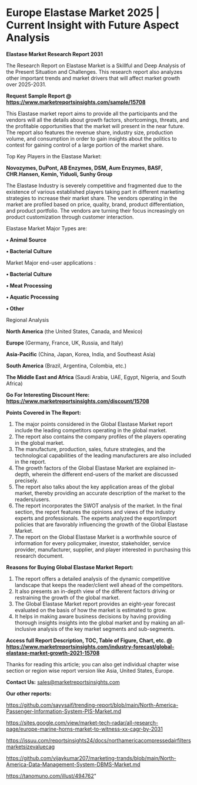 # Europe Elastase Market 2025 | Current Insight with Future Aspect Analysis

<strong>Elastase Market Research Report 2031</strong>

The Research Report on Elastase Market is a Skillful and Deep Analysis of the Present Situation and Challenges. This research report also analyzes other important trends and market drivers that will affect market growth over 2025-2031.

<strong>Request Sample Report @ <a href=https://www.marketreportsinsights.com/sample/15708>https://www.marketreportsinsights.com/sample/15708</a></strong>

This Elastase market report aims to provide all the participants and the vendors will all the details about growth factors, shortcomings, threats, and the profitable opportunities that the market will present in the near future. The report also features the revenue share, industry size, production volume, and consumption in order to gain insights about the politics to contest for gaining control of a large portion of the market share.

Top Key Players in the Elastase Market:

<strong>Novozymes, DuPont, AB Enzymes, DSM, Aum Enzymes, BASF, CHR.Hansen, Kemin, Yiduoli, Sunhy Group</strong>

The Elastase Industry is severely competitive and fragmented due to the existence of various established players taking part in different marketing strategies to increase their market share. The vendors operating in the market are profiled based on price, quality, brand, product differentiation, and product portfolio. The vendors are turning their focus increasingly on product customization through customer interaction.

Elastase Market Major Types are:

<strong>• Animal Source

• Bacterial Culture</strong>

Market Major end-user applications :

<strong>• Bacterial Culture

• Meat Processing

• Aquatic Processing

• Other</strong>

Regional Analysis

</u><strong><b>North America</b></strong> (the United States, Canada, and Mexico)

<strong><b>Europe </b></strong>(Germany, France, UK, Russia, and Italy)

<strong><b>Asia-Pacific</b></strong> (China, Japan, Korea, India, and Southeast Asia)

<strong><b>South America</b></strong> (Brazil, Argentina, Colombia, etc.)

<strong><b>The Middle East and Africa</b></strong> (Saudi Arabia, UAE, Egypt, Nigeria, and South Africa)

<strong>Go For Interesting Discount Here: <a href=https://www.marketreportsinsights.com/discount/15708>https://www.marketreportsinsights.com/discount/15708</a></strong>

<strong>Points Covered in The Report:</strong>
<ol>
  <li>The major points considered in the Global Elastase Market report include the leading competitors operating in the global market.</li>
  <li>The report also contains the company profiles of the players operating in the global market.</li>
  <li>The manufacture, production, sales, future strategies, and the technological capabilities of the leading manufacturers are also included in the report.</li>
  <li>The growth factors of the Global Elastase Market are explained in-depth, wherein the different end-users of the market are discussed precisely.</li>
  <li>The report also talks about the key application areas of the global market, thereby providing an accurate description of the market to the readers/users.</li>
  <li>The report incorporates the SWOT analysis of the market. In the final section, the report features the opinions and views of the industry experts and professionals. The experts analyzed the export/import policies that are favorably influencing the growth of the Global Elastase Market.</li>
  <li>The report on the Global Elastase Market is a worthwhile source of information for every policymaker, investor, stakeholder, service provider, manufacturer, supplier, and player interested in purchasing this research document.</li>
</ol>
<strong>Reasons for Buying Global Elastase Market Report:</strong>

<ol>
  <li>The report offers a detailed analysis of the dynamic competitive landscape that keeps the reader/client well ahead of the competitors.</li>
  <li>It also presents an in-depth view of the different factors driving or restraining the growth of the global market.</li>
  <li>The Global Elastase Market report provides an eight-year forecast evaluated on the basis of how the market is estimated to grow.</li>
  <li>It helps in making aware business decisions by having providing thorough insights insights into the global market and by making an all-inclusive analysis of the key market segments and sub-segments.</li>
</ol>
<strong>Access full Report Description, TOC, Table of Figure, Chart, etc. @ <a href=https://www.marketreportsinsights.com/industry-forecast/global-elastase-market-growth-2021-15708>https://www.marketreportsinsights.com/industry-forecast/global-elastase-market-growth-2021-15708</a></strong>


Thanks for reading this article; you can also get individual chapter wise section or region wise report version like Asia, United States, Europe.

<strong>Contact Us:</strong>
sales@marketreportsinsights.com

<strong>Our other reports:</strong>

<a href=https://github.com/sayysaif/trending-report/blob/main/North-America-Passenger-Information-System-PIS-Market.md>https://github.com/sayysaif/trending-report/blob/main/North-America-Passenger-Information-System-PIS-Market.md</a>

<a href=https://sites.google.com/view/market-tech-radar/all-research-page/europe-marine-horns-market-to-witness-xx-cagr-by-2031>https://sites.google.com/view/market-tech-radar/all-research-page/europe-marine-horns-market-to-witness-xx-cagr-by-2031</a>

<a href=https://issuu.com/reportsinsights24/docs/northamericacompressedairfiltersmarketsizevaluecag>https://issuu.com/reportsinsights24/docs/northamericacompressedairfiltersmarketsizevaluecag</a>

<a href=https://github.com/vijaykumar207/marketing-trands/blob/main/North-America-Data-Management-System-DBMS-Market.md>https://github.com/vijaykumar207/marketing-trands/blob/main/North-America-Data-Management-System-DBMS-Market.md</a>

<a href=https://tanomuno.com/illust/494762>https://tanomuno.com/illust/494762</a>"
